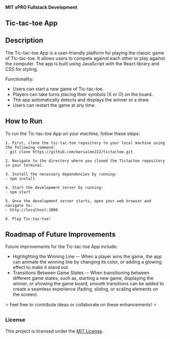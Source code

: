 #### MIT xPRO Fullstack Development
## Tic-tac-toe App

## Description 
The Tic-tac-toe App is a user-friendly platform for playing the classic game of Tic-tac-toe. It allows users to compete against each other or play against the computer. The app is built using JavaScript with the React library and CSS for styling.

Functionality:
 - Users can start a new game of Tic-tac-toe.
 - Players can take turns placing their symbols (X or O) on the board. 
 - The app automatically detects and displays the winner or a draw.
 - Users can restart the game at any time.

## How to Run
To run the Tic-tac-toe App on your machine, follow these steps: 

	1. First, clone the tic-tac-toe repository to your local machine using the following command:
	- git clone https://github.com/marialee222/tictactoe.git

	2. Navigate to the directory where you cloned the Tictactoe repository in your terminal.
 
	3. Install the necessary dependencies by running:
	- npm install 

	4. Start the development server by running:
 	- npm start

	5. Once the development server starts, open your web browser and navigate to:
 	- http://localhost:3000
 
	6. Play Tic-tac-toe!
	
## Roadmap of Future Improvements
Future improvements for the Tic-tac-toe App include:
 - Highlighting the Winning Line -- When a player wins the game, the app can animate the winning line by changing its color, or adding a glowing effect to make it stand out.
 - Transitions Between Game States -- When transitioning between different game states, such as, starting a new game, displaying the winner, or showing the game board, smooth transitions can be added to create a seamless experience (fading, sliding, or scaling elements on the screen).
 

:star: Feel free to contribute ideas or collaborate on these enhancements! :star:

### License
This project is licensed under the [MIT License](https://opensource.org/licenses/MIT).
